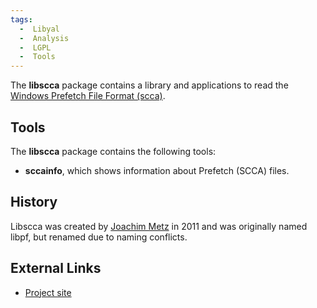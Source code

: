 ```yaml
---
tags:
  -  Libyal
  -  Analysis
  -  LGPL
  -  Tools
---
```

The **libscca** package contains a library and applications to read the
[Windows Prefetch File Format
(scca)](windows_prefetch_file_format.md).

## Tools

The **libscca** package contains the following tools:

- **sccainfo**, which shows information about Prefetch (SCCA) files.

## History

Libscca was created by [Joachim Metz](joachim_metz.md) in 2011
and was originally named libpf, but renamed due to naming conflicts.

## External Links

- [Project site](https://github.com/libyal/libscca/)

